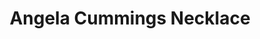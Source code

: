 ---
title: Angela Cummings Necklace
description: |
  This necklace of 31 dusky, magnificent Tahitian Pearls is seamlessly punctuated with brilliant buckle elements set with Pave Diamonds.
specs: |
  14.4 - 12.0mm Tahitian Pearls with 3.81 carats of White Diamonds, set in Platinum.
images:
  - /uploads/angela-cummings-for-assael-necklace.png
_category:
order: 20
tags:
  - necklaces
---